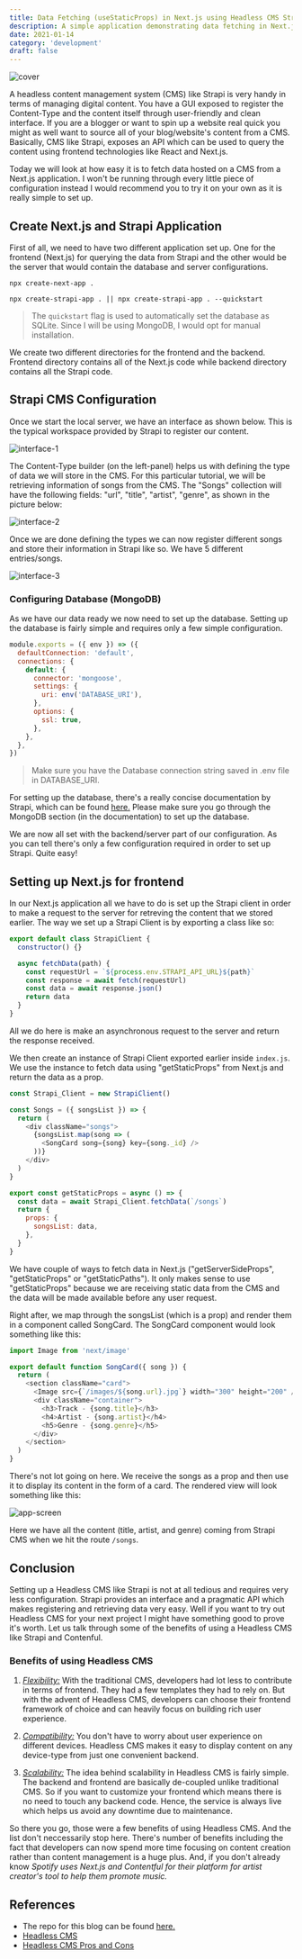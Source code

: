 ```yaml
---
title: Data Fetching (useStaticProps) in Next.js using Headless CMS Strapi.
description: A simple application demonstrating data fetching in Next.js using headless CMS called Strapi.
date: 2021-01-14
category: 'development'
draft: false
---
```


![cover](assets/next-strapi/cover.png)

A headless content management system (CMS) like Strapi is very handy in terms of managing digital content. You have a GUI exposed to register the Content-Type and the content itself through user-friendly and clean interface. If you are a blogger or want to spin up a website real quick you might as well want to source all of your blog/website's content from a CMS. Basically, CMS like Strapi, exposes an API which can be used to query the content using frontend technologies like React and Next.js.

Today we will look at how easy it is to fetch data hosted on a CMS from a Next.js application. I won't be running through every little piece of configuration instead I would recommend you to try it on your own as it is really simple to set up.

## Create Next.js and Strapi Application

First of all, we need to have two different application set up. One for the frontend (Next.js) for querying the data from Strapi and the other would be the server that would contain the database and server configurations.

```js:title=next-strapi/frontend
npx create-next-app .
```

```js:title=next-strapi/backend
npx create-strapi-app . || npx create-strapi-app . --quickstart
```

> The `quickstart` flag is used to automatically set the database as SQLite. Since I will be using MongoDB, I would opt for manual installation.

We create two different directories for the frontend and the backend. Frontend directory contains all of the Next.js code while backend directory contains all the Strapi code.

## Strapi CMS Configuration

Once we start the local server, we have an interface as shown below. This is the typical workspace provided by Strapi to register our content.

![interface-1](./assets/next-strapi/1.png)

The Content-Type builder (on the left-panel) helps us with defining the type of data we will store in the CMS. For this particular tutorial, we will be retrieving information of songs from the CMS. The "Songs" collection will have the following fields: "url", "title", "artist", "genre", as shown in the picture below:

![interface-2](./assets/next-strapi/2.png)

Once we are done defining the types we can now register different songs and store their information in Strapi like so. We have 5 different entries/songs.

![interface-3](./assets/next-strapi/3.png)

### Configuring Database (MongoDB)

As we have our data ready we now need to set up the database. Setting up the database is fairly simple and requires only a few simple configuration.

```js:title=/config/database.js {7}
module.exports = ({ env }) => ({
  defaultConnection: 'default',
  connections: {
    default: {
      connector: 'mongoose',
      settings: {
        uri: env('DATABASE_URI'),
      },
      options: {
        ssl: true,
      },
    },
  },
})
```

> Make sure you have the Database connection string saved in .env file in DATABASE_URI.

For setting up the database, there's a really concise documentation by Strapi, which can be found [here.](https://strapi.io/documentation/developer-docs/latest/guides/databases.html) Please make sure you go through the MongoDB section (in the documentation) to set up the database.

We are now all set with the backend/server part of our configuration. As you can tell there's only a few configuration required in order to set up Strapi. Quite easy!

## Setting up Next.js for frontend

In our Next.js application all we have to do is set up the Strapi client in order to make a request to the server for retreving the content that we stored earlier. The way we set up a Strapi Client is by exporting a class like so:

```js:title=StrapiClient.js
export default class StrapiClient {
  constructor() {}

  async fetchData(path) {
    const requestUrl = `${process.env.STRAPI_API_URL}${path}`
    const response = await fetch(requestUrl)
    const data = await response.json()
    return data
  }
}
```

All we do here is make an asynchronous request to the server and return the response received.

We then create an instance of Strapi Client exported earlier inside `index.js`. We use the instance to fetch data using "getStaticProps" from Next.js and return the data as a prop.

```js:title=pages/songs/index.js
const Strapi_Client = new StrapiClient()

const Songs = ({ songsList }) => {
  return (
    <div className="songs">
      {songsList.map(song => (
        <SongCard song={song} key={song._id} />
      ))}
    </div>
  )
}

export const getStaticProps = async () => {
  const data = await Strapi_Client.fetchData(`/songs`)
  return {
    props: {
      songsList: data,
    },
  }
}
```

We have couple of ways to fetch data in Next.js ("getServerSideProps", "getStaticProps" or "getStaticPaths"). It only makes sense to use "getStaticProps" because we are receiving static data from the CMS and the data will be made available before any user request.

Right after, we map through the songsList (which is a prop) and render them in a component called SongCard. The SongCard component would look something like this:

```js:title=components/SongCard.js
import Image from 'next/image'

export default function SongCard({ song }) {
  return (
    <section className="card">
      <Image src={`/images/${song.url}.jpg`} width="300" height="200" />
      <div className="container">
        <h3>Track - {song.title}</h3>
        <h4>Artist - {song.artist}</h4>
        <h5>Genre - {song.genre}</h5>
      </div>
    </section>
  )
}
```

There's not lot going on here. We receive the songs as a prop and then use it to display its content in the form of a card. The rendered view will look something like this:

![app-screen](assets/next-strapi/app-screen.png)

Here we have all the content (title, artist, and genre) coming from Strapi CMS when we hit the route `/songs`.

## Conclusion

Setting up a Headless CMS like Strapi is not at all tedious and requires very less configuration. Strapi provides an interface and a pragmatic API which makes registering and retrieving data very easy. Well if you want to try out Headless CMS for your next project I might have something good to prove it's worth. Let us talk through some of the benefits of using a Headless CMS like Strapi and Contenful.

### Benefits of using Headless CMS

1. <u><i>Flexibility:</i></u> With the traditional CMS, developers had lot less to contribute in terms of frontend. They had a few templates they had to rely on. But with the advent of Headless CMS, developers can choose their frontend framework of choice and can heavily focus on building rich user experience.

2. <u><i>Compatibility:</i></u> You don't have to worry about user experience on different devices. Headless CMS makes it easy to display content on any device-type from just one convenient backend.

3. <u><i>Scalability:</i></u> The idea behind scalability in Headless CMS is fairly simple. The backend and frontend are basically de-coupled unlike traditional CMS. So if you want to customize your frontend which means there is no need to touch any backend code. Hence, the service is always live which helps us avoid any downtime due to maintenance.

So there you go, those were a few benefits of using Headless CMS. And the list don't neccessarily stop here. There's number of benefits including the fact that developers can now spend more time focusing on content creation rather than content management is a huge plus. And, if you don't already know <i>Spotify uses Next.js and Contentful for their platform for artist creator's tool to help them promote music.</i>

## References

- The repo for this blog can be found [here.](https://github.com/Boro23-wq/Next.js-Strapi-CMS)
- [Headless CMS](https://www.keycdn.com/blog/headless-cms)
- [Headless CMS Pros and Cons](https://www.softkraft.co/headless-cms-pros-cons/)

